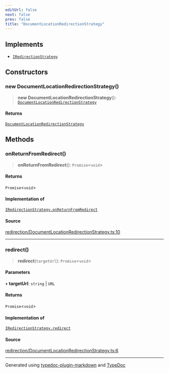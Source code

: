 ```yaml
---
editUrl: false
next: false
prev: false
title: "DocumentLocationRedirectionStrategy"
---
```


## Implements

- [`IRedirectionStrategy`](/api/interfaces/iredirectionstrategy/)

## Constructors

### new DocumentLocationRedirectionStrategy()

> **new DocumentLocationRedirectionStrategy**(): [`DocumentLocationRedirectionStrategy`](/api/classes/documentlocationredirectionstrategy/)

#### Returns

[`DocumentLocationRedirectionStrategy`](/api/classes/documentlocationredirectionstrategy/)

## Methods

### onReturnFromRedirect()

> **onReturnFromRedirect**(): `Promise`\<`void`\>

#### Returns

`Promise`\<`void`\>

#### Implementation of

[`IRedirectionStrategy.onReturnFromRedirect`](/api/interfaces/iredirectionstrategy/#onreturnfromredirect)

#### Source

[redirection/DocumentLocationRedirectionStrategy.ts:10](https://github.com/fostertheweb/spotify-web-sdk/blob/b2835c1/src/redirection/DocumentLocationRedirectionStrategy.ts#L10)

***

### redirect()

> **redirect**(`targetUrl`): `Promise`\<`void`\>

#### Parameters

• **targetUrl**: `string` \| `URL`

#### Returns

`Promise`\<`void`\>

#### Implementation of

[`IRedirectionStrategy.redirect`](/api/interfaces/iredirectionstrategy/#redirect)

#### Source

[redirection/DocumentLocationRedirectionStrategy.ts:6](https://github.com/fostertheweb/spotify-web-sdk/blob/b2835c1/src/redirection/DocumentLocationRedirectionStrategy.ts#L6)

***

Generated using [typedoc-plugin-markdown](https://www.npmjs.com/package/typedoc-plugin-markdown) and [TypeDoc](https://typedoc.org/)
